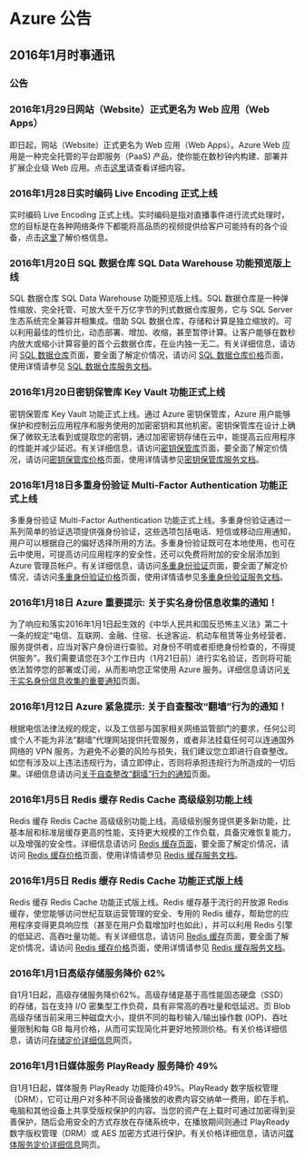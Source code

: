 <properties
	pageTitle="历史公告 2016年1月 - Azure"
    description="历史公告 2016年1月"
    services=""
    documentationCenter=""
    authors=""
    manager=""
    editor=""
    tags=""/>

<tags ms.service="what-is-new_archives" ms.date="" wacn.date="" wacn.lang="cn"/>

# Azure 公告
## 2016年1月时事通讯

### 公告
### 2016年1月29日网站（Website）正式更名为 Web 应用（Web Apps）
即日起，网站（Website）正式更名为 Web 应用（Web Apps）。Azure Web 应用是一种完全托管的平台即服务（PaaS) 产品，使你能在数秒钟内构建、部署并扩展企业级 Web 应用。点击[这里](/home/features/web-site/)请查看详细内容。

### 2016年1月28日实时编码 Live Encoding 正式上线
实时编码 Live Encoding 正式上线。实时编码是指对直播事件进行流式处理时，您的目标是在各种网络条件下都能将高品质的视频提供给客户可能持有的各个设备，点击[这里](/pricing/details/media-services/)了解价格信息。

### 2016年1月20日 SQL 数据仓库 SQL Data Warehouse 功能预览版上线
SQL 数据仓库 SQL Data Warehouse 功能预览版上线。SQL 数据仓库是一种弹性缩放、完全托管、可放大至千万亿字节的列式数据仓库服务，它与 SQL Server 生态系统完全兼容并相集成。借助 SQL 数据仓库，存储和计算是独立缩放的。可以利用最佳的性价比，动态部署、增加、收缩，甚至暂停计算。让客户能够在数秒内放大或缩小计算容量的首个云数据仓库，在业内独一无二。有关详细信息，请访问 [SQL 数据仓库](/home/features/sql-data-warehouse/)页面，要全面了解定价情况，请访问 [SQL 数据仓库价格](/pricing/details/sql-data-warehouse/)页面，使用详情请参见 [SQL 数据仓库服务文档](/documentation/services/sql-data-warehouse/)。

### 2016年1月20日密钥保管库 Key Vault 功能正式上线
密钥保管库 Key Vault 功能正式上线。通过 Azure 密钥保管库，Azure 用户能够保护和控制云应用程序和服务使用的加密密钥和其他机密。密钥保管库在设计上确保了微软无法看到或提取您的密钥，通过加密密钥存储在云中，能提高云应用程序的性能并减少延迟。有关详细信息，请访问[密钥保管库](/home/features/key-vault/)页面，要全面了解定价情况，请访问[密钥保管库价格](/pricing/details/key-vault/)页面，使用详情请参见[密钥保管库服务文档](/documentation/services/key-vault/)。

### 2016年1月18日多重身份验证 Multi-Factor Authentication 功能正式上线
多重身份验证 Multi-Factor Authentication 功能正式上线。多重身份验证通过一系列简单的验证选项提供强身份验证，这些选项包括电话、短信或移动应用通知，用户可以根据自己的偏好选择所用的方法。多重身份验证既可在本地使用，也可在云中使用，可提高访问应用程序的安全性，还可以免费将附加的安全层添加到 Azure 管理员帐户。有关详细信息，请访问[多重身份验证](/features/multi-factor-authentication/)页面，要全面了解定价情况，请访问[多重身份验证价格](/features/multi-factor-authentication/pricing/)页面，使用详情请参见[多重身份验证服务文档](/documentation/services/multi-factor-authentication/)。

### 2016年1月18日 Azure 重要提示: 关于实名身份信息收集的通知！
为了响应和落实2016年1月1日起生效的《中华人民共和国反恐怖主义法》第二十一条的规定“电信、互联网、金融、住宿、长途客运、机动车租赁等业务经营者、服务提供者，应当对客户身份进行查验。对身份不明或者拒绝身份检查的，不得提供服务”。我们需要请您在3个工作日内（1月21日前）进行实名验证，否则将可能依法暂停您的部署或订阅，从而影响您正常使用 Azure 服务。详细信息请访问[关于实名身份信息收集的重要通知](/support/real-name-annoucement)页面。

### 2016年1月12日 Azure 紧急提示: 关于自查整改“翻墙”行为的通知！
根据电信法律法规的规定，以及工信部与国家相关网络监管部门的要求，任何公司或个人不能为非法“翻墙”代理网站提供托管服务，或者非法挂载任何可以连通国外网络的 VPN 服务。为避免不必要的风险与损失，我们建议您立即进行自查整改。如您有涉及以上违法违规行为，请立即停止，否则将承担违规行为所造成的一切后果。详细信息请访问[关于自查整改“翻墙”行为的通知](/support/rectification-annoucement)页面。

### 2016年1月5日 Redis 缓存 Redis Cache 高级级别功能上线
Redis 缓存 Redis Cache 高级级别功能上线。高级级别服务提供更多新功能，比基本层和标准层缓存更高的性能，支持更大规模的工作负载，具备灾难恢复能力，以及增强的安全性。详细信息请访问 [Redis 缓存页面](/home/features/redis-cache/)，要全面了解定价情况，请访问 [Redis 缓存价格](/pricing/details/redis-cache/)页面，使用详情请参见 [Redis 缓存服务文档](/documentation/services/redis-cache/)。

### 2016年1月5日 Redis 缓存 Redis Cache 功能正式版上线
Redis 缓存 Redis Cache 功能正式版上线。Redis 缓存基于流行的开放源 Redis 缓存，使您能够访问世纪互联运营管理的安全、专用的 Redis 缓存，帮助您的应用程序变得更具响应性（甚至在用户负载增加时也如此），并可以利用 Redis 引擎的低延迟、高吞吐量功能。有关详细信息，请访问 [Redis 缓存](/home/features/redis-cache/)页面，要全面了解定价情况，请访问 [Redis 缓存价格](/pricing/details/redis-cache/)页面，使用详情请参见 [Redis 缓存服务文档](/documentation/services/redis-cache/)。

### 2016年1月1日高级存储服务降价 62%
自1月1日起，高级存储服务降价62%。高级存储是基于高性能固态硬盘（SSD）的存储，旨在支持 I/O 密集型工作负荷，具有非常高的吞吐量和低延迟。页 Blob 高级存储当前采用三种磁盘大小，提供不同的每秒输入/输出操作数 (IOP)、吞吐量限制和每 GB 每月价格，从而可实现简化并更好地预测价格。有关价格详细信息，请访问[存储定价详细信息](/pricing/details/storage/)网页。

### 2016年1月1日媒体服务 PlayReady 服务降价 49%
自1月1日起，媒体服务 PlayReady 功能降价49%。PlayReady 数字版权管理（DRM），它可让用户对多种不同设备播放的收费内容交纳单一费用，即在手机、电脑和其他设备上共享受版权保护的内容。当您的资产在上载时可通过加密得到妥善保护，随后会用安全的方式存放在存储系统中，在播放期间则通过 PlayReady 数字版权管理（DRM）或 AES 加密方式进行保护。有关价格详细信息，请访问[媒体服务定价详细信息](/pricing/details/media-services/)网页。
